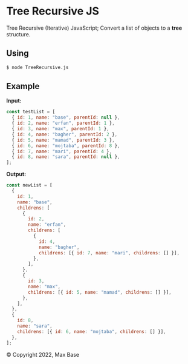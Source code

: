 # Tree Recursive JS

Tree Recursive (Iterative) JavaScript; Convert a list of objects to a **tree** structure.

## Using

```sh
$ node TreeRecursive.js
```

## Example

**Input:**

```js
const testList = [ 
  { id: 1, name: "base", parentId: null }, 
  { id: 2, name: "erfan", parentId: 1 }, 
  { id: 3, name: "max", parentId: 1 }, 
  { id: 4, name: "bagher", parentId: 2 }, 
  { id: 5, name: "mamad", parentId: 3 }, 
  { id: 6, name: "mojtaba", parentId: 8 }, 
  { id: 7, name: "mari", parentId: 4 }, 
  { id: 8, name: "sara", parentId: null }, 
];
```

**Output:**

```js
const newList = [ 
  { 
    id: 1, 
    name: "base", 
    childrens: [ 
      { 
        id: 2, 
        name: "erfan", 
        childrens: [ 
          { 
            id: 4, 
            name: "bagher", 
            childrens: [{ id: 7, name: "mari", childrens: [] }], 
          }, 
        ], 
      }, 
      { 
        id: 3, 
        name: "max", 
        childrens: [{ id: 5, name: "mamad", childrens: [] }], 
      }, 
    ], 
  }, 
  { 
    id: 8, 
    name: "sara", 
    childrens: [{ id: 6, name: "mojtaba", childrens: [] }], 
  }, 
];
```

© Copyright 2022, Max Base
